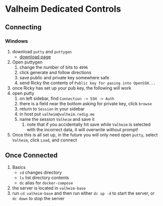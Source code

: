 # Valheim Dedicated Controls

## Connecting
### Windows
1. download `putty` and `puttygen`
    * [download page](https://www.chiark.greenend.org.uk/~sgtatham/putty/latest.html)
1. Open puttygen
    1. change the number of bits to `4096`
    1. click generate and follow directions
    1. save public and private key somewhere safe
    1. send Ricky the contents of `Public key for pasing into OpenSSH...`
1. once Ricky has set up your pub key, the following will work
1. open putty
    1. on left sidebar, find `Connection -> SSH -> Auth`
    1. there is a field near the bottom asking for private key, click `browse`
    1. return to `Session` in your sidebar
    1. in host put `valheim@valheim.redig.me`
    1. name the session `Valheim` and save it
        1. note that if you accidentally hit save while `Valheim` is selected with the incorrect data, it will overwrite without prompt!
1. Once this is all set up, in the future you will only need open `putty`, select `Valheim`, click `Load`, and connect

## Once Connected
1. Basics
    * `cd` changes directory
    * `ls` list directory contents
    * `dc` alias for `docker-compose`
1. the server is located in `valheim-base`
1. run `cd valheim-base` and then run either `dc up -d` to start the server, or `dc down` to stop the server
